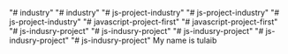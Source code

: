 "# industry" 
"# industry" 
"# js-project-industry" 
"# js-project-industry" 
"# js-project-industry" 
"# javascript-project-first" 
"# javascript-project-first" 
"# js-indusry-project" 
"# js-indusry-project" 
"# js-indusry-project" 
"# js-indusry-project" 
"# js-indusry-project" 
My name is tulaib